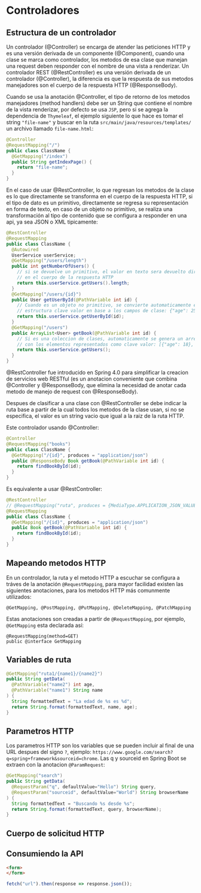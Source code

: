 # Controladores

## Estructura de un controlador

Un controlador (@Controller) se encarga de atender las
peticiones HTTP y es una versión derivada de un componente
(@Component), cuando una clase se marca como controlador, los metodos de esa
clase que manejan una request deben responder con el nombre de una vista a
renderizar. Un controlador REST (@RestController) es una versión derivada de un
controlador (@Controller), la diferencia es que la respuesta de sus metodos
manejadores son el cuerpo de la respuesta HTTP (@ResponseBody).

Cuando se usa la anotación @Controller, el tipo de retorno de los metodos
manejadores (method handlers) debe ser un String que contiene el nombre de la
vista renderizar, por defecto se usa `JSP`, pero si se agrega la dependencia de
`Thymeleaf`, el ejemplo siguiente lo que hace es tomar el string `"file-name"`
y buscar en la ruta `src/main/java/resources/templates/` un archivo llamado
`file-name.html`:

```java
@Controller
@RequestMapping("/")
public class ClassName {
  @GetMapping("/index")
  public String getIndexPage() {
    return "file-name";
  }
}
```

En el caso de usar @RestController, lo que regresan los metodos de la clase es
lo que directamente se transforma en el cuerpo de la respuesta HTTP, si el tipo
de dato es un primitivo, directamente se regresa su representación en forma de
texto, en caso de un objeto no primitivo, se realiza una transformación al tipo
de contenido que se configura a responder en una api, ya sea JSON o XML
tipicamente:

```java
@RestController
@RequestMapping
public class ClassName {
  @Autowired
  UserService userService;
  @GetMapping("/users/length")
  public int getNumberOfUsers() {
    // si se devuelve un primitivo, el valor en texto sera devuelto directamente
    // en el cuerpo de la respuesta HTTP
    return this.userService.getUsers().length;
  }
  @GetMapping("/users/{id}")
  public User getUserById(@PathVariable int id) {
    // Cuando es un objeto no primitivo, se convierte automaticamente en una
    // estructura clave valor en base a los campos de clase: {"age": 25}
    return this.userService.getUserById(id);
  }
  @GetMapping("/users")
  public ArrayList<User> getBook(@PathVariable int id) {
    // Si es una coleccion de clases, automaticamente se genera un arreglo
    // con los elementos representados como clave valor: [{"age": 18}, {"age": 25}]
    return this.userService.getUsers();
  }
}
```

@RestController fue introducido en Spring 4.0 para 
simplificar la creacion de servicios web RESTful (es un anotacion
conveniente que combina @Controller y @ResponseBody, que elimina la necesidad
de anotar cada metodo de manejo de request con @ResponseBody).

Despues de clasificar a una clase con @RestController se debe indicar la ruta
base a partir de la cual todos los metodos de la clase usan, si no se
especifica, el valor es un string vacio que igual a la raiz de la ruta HTTP.

Este controlador usando @Controller:

```java
@Controller
@RequestMapping("books")
public class ClassName {
  @GetMapping("/{id}", produces = "application/json")
  public @ResponseBody Book getBook(@PathVariable int id) {
    return findBookById(id);
  }
}
```

Es equivalente a usar @RestController:

```java
@RestController
// @RequestMapping("ruta", produces = {MediaType.APPLICATION_JSON_VALUE})
@RequestMapping
public class ClassName {
  @GetMapping("/{id}", produces = "application/json")
  public Book getBook(@PathVariable int id) {
    return findBookById(id);
  }
}
```

## Mapeando metodos HTTP

En un controlador, la ruta y el metodo HTTP a escuchar se configura a tráves
de la anotación `@RequestMapping`, para mayor facilidad existen las siguientes
anotaciones, para los metodos HTTP más comunmente utilizados:

`@GetMapping, @PostMapping, @PutMapping, @DeleteMapping, @PatchMapping`

Estas anotaciones son creadas a partir de `@RequestMapping`, por ejemplo,
`@GetMapping` esta declarada así:

```
@RequestMapping(method=GET)
public @interface GetMapping
```

## Variables de ruta

```java
@GetMapping("ruta1/{name1}/{name2}")
public String getData(
  @PathVariable("name2") int age,
  @PathVariable("name1") String name
) {
  String formattedText = "La edad de %s es %d";
  return String.format(formattedText, name, age);
}
```

## Parametros HTTP

Los parametros HTTP son los variables que se pueden incluir al final de
una URL despues del signo `?`, ejemplo:
`https://www.google.com/search?q=spring+framework&sourceid=chrome`. Las
q y sourceid en Spring Boot se extraen con la anotacion `@ParamRequest`:

```java
@GetMapping("search")
public String getData(
  @RequestParam("q", defaultValue="Hello") String query,
  @RequestParam("sourceid", defaultValue="World") String browserName
) {
  String formattedText = "Buscando %s desde %s";
  return String.format(formattedText, query, browserName);
}
```

## Cuerpo de solicitud HTTP

## Consumiendo la API

```html
<form>
</form>
```

```javascript
fetch("url").then(response => response.json());
```

